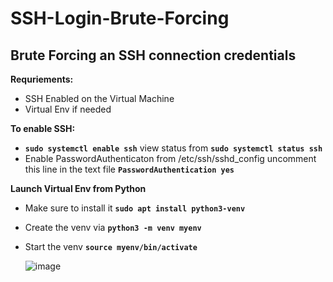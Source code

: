 # SSH-Login-Brute-Forcing
## Brute Forcing an SSH connection credentials

**Requriements:**
- SSH Enabled on the Virtual Machine
- Virtual Env if needed

**To enable SSH:**
- **`sudo systemctl enable ssh`** view status from **`sudo systemctl status ssh`**
- Enable PasswordAuthenticaton from /etc/ssh/sshd_config uncomment this line in the text file **`PasswordAuthentication yes`**
  

**Launch Virtual Env from Python**
- Make sure to install it **`sudo apt install python3-venv`**
- Create the venv via **`python3 -m venv myenv`**
- Start the venv **`source myenv/bin/activate`**


  ![image](https://github.com/AwsGhanem/SSH-Login-Brute-Forcing/assets/123994471/bf7ac522-b699-48f2-805a-7e796291b328)

